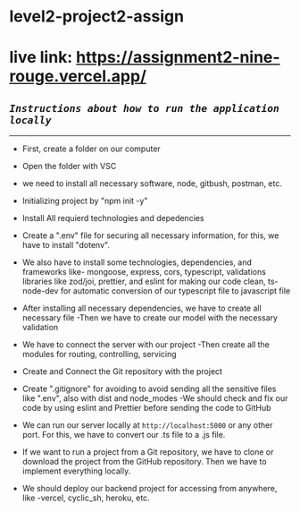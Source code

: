 # level2-project2-assign
# live link: https://assignment2-nine-rouge.vercel.app/

## ___```Instructions about how to run the application locally```___
---

- First, create a folder on our computer
- Open the folder with VSC
- we need to install all necessary software, node, gitbush, postman, etc.
- Initializing project by "npm init -y"
- Install All requierd technologies and depedencies
- Create a ".env" file for securing all necessary information, for this, we have to install "dotenv".
- We also have to install some technologies, dependencies, and frameworks like- mongoose, express, cors, typescript, validations libraries like zod/joi, prettier, and eslint for making our code clean, ts-node-dev for automatic conversion of our typescript file to javascript file

- After installing all necessary dependencies, we have to create all necessary file
-Then we have to create our model with the necessary validation
- We have to connect the server with our project
-Then create all the modules for routing, controlling, servicing
- Create and Connect the Git repository with the project
- Create ".gitignore" for avoiding to avoid sending all the sensitive files like ".env", also with dist and node_modes
-We should check and fix our code by using eslint and Prettier before sending the code to GitHub
- We can run our server locally at `http://localhost:5000` or any other port. For this, we have to convert our .ts file to a .js file.
- If we want to run a project from a Git repository, we have to clone or download the project from the GitHub repository. Then we have to implement everything locally.
- We should deploy our backend project for accessing from anywhere, like -vercel, cyclic_sh, heroku, etc.
